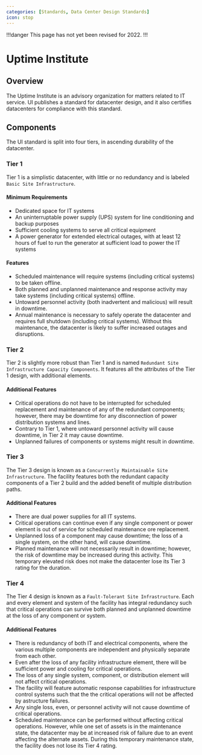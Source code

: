 ```yaml
---
categories: [Standards, Data Center Design Standards]
icon: stop
---
```


!!!danger
This page has not yet been revised for 2022.
!!!

# Uptime Institute

## Overview

The Uptime Institute is an advisory organization for matters related to IT service. UI publishes a standard for datacenter design, and it also certifies datacenters for compliance with this standard.

## Components

The UI standard is split into four tiers, in ascending durability of the datacenter.

### Tier 1

Tier 1 is a simplistic datacenter, with little or no redundancy and is labeled `Basic Site Infrastructure`.

#### Minimum Requirements

- Dedicated space for IT systems
- An uninterruptable power supply (UPS) system for line conditioning and backup purposes
- Sufficient cooling systems to serve all critical equipment
- A power generator for extended electrical outages, with at least 12 hours of fuel to run the generator at sufficient load to power the IT systems

#### Features

- Scheduled maintenance will require systems (including critical systems) to be taken offline.
- Both planned and unplanned maintenance and response activity may take systems (including critical systems) offline.
- Untoward personnel activity (both inadvertent and malicious) will result in downtime.
- Annual maintenance is necessary to safely operate the datacenter and requires full shutdown (including critical systems). Without this maintenance, the datacenter is likely to suffer increased outages and disruptions.

### Tier 2

Tier 2 is slightly more robust than Tier 1 and is named `Redundant Site Infrastructure Capacity Components`. It features all the attributes of the Tier 1 design, with additional elements.

#### Additional Features

- Critical operations do not have to be interrupted for scheduled replacement and maintenance of any of the redundant components; however, there may be downtime for any disconnection of power distribution systems and lines.
- Contrary to Tier 1, where untoward personnel activity will cause downtime, in Tier 2 it may cause downtime.
- Unplanned failures of components or systems might result in downtime.

### Tier 3

The Tier 3 design is known as a `Concurrently Maintainable Site Infrastructure`. The facility features both the redundant capacity components of a Tier 2 build and the added benefit of multiple distribution paths.

#### Additional Features

- There are dual power supplies for all IT systems.
- Critical operations can continue even if any single component or power element is out of service for scheduled maintenance ore replacement.
- Unplanned loss of a component may cause downtime; the loss of a single system, on the other hand, will cause downtime.
- Planned maintenance will not necessarily result in downtime; however, the risk of downtime may be increased during this activity. This temporary elevated risk does not make the datacenter lose its Tier 3 rating for the duration.

### Tier 4

The Tier 4 design is known as a `Fault-Tolerant Site Infrastructure`. Each and every element and system of the facility has integral redundancy such that critical operations can survive both planned and unplanned downtime at the loss of any component or system.

#### Additional Features

- There is redundancy of both IT and electrical components, where the various multiple components are independent and physically separate from each other.
- Even after the loss of any facility infrastructure element, there will be sufficient power and cooling for critical operations.
- The loss of any single system, component, or distribution element will not affect critical operations.
- The facility will feature automatic response capabilities for infrastructure control systems such that the the critical operations will not be affected by astructure failures.
- Any single loss, even, or personnel activity will not cause downtime of critical operations.
- Scheduled maintenance can be performed without affecting critical operations. However, while one set of assets is in the maintenance state, the datacenter may be at increased risk of failure due to an event affecting the alternate assets. During this temporary maintenance state, the facility does not lose its Tier 4 rating.